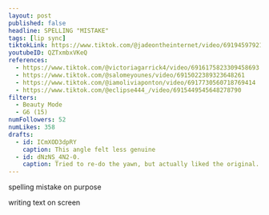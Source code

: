 ```yaml
---
layout: post
published: false
headline: SPELLING "MISTAKE"
tags: [lip sync]
tiktokLink: https://www.tiktok.com/@jadeontheinternet/video/6919459792176123141
youtubeID: QZTxmbxVKeQ
references:
  - https://www.tiktok.com/@victoriagarrick4/video/6916175823309458693
  - https://www.tiktok.com/@salomeyounes/video/6915022389323648261
  - https://www.tiktok.com/@iamoliviaponton/video/6917730560718769414
  - https://www.tiktok.com/@eclipse444_/video/6915449545648278790
filters:
  - Beauty Mode
  - G6 (15)
numFollowers: 52
numLikes: 358
drafts:
  - id: ICmXOD3dpRY
    caption: This angle felt less genuine
  - id: dNzNS_4N2-0.
    caption: Tried to re-do the yawn, but actually liked the original.
---
```


spelling mistake on purpose

writing text on screen
